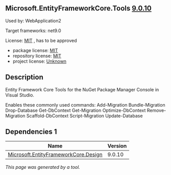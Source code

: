 Microsoft.EntityFrameworkCore.Tools [9.0.10](https://www.nuget.org/packages/Microsoft.EntityFrameworkCore.Tools/9.0.10)
--------------------

Used by: WebApplication2

Target frameworks: net9.0

License: [MIT](../../../../licenses/mit) , has to be approved

- package license: [MIT](https://licenses.nuget.org/MIT) 
- repository license: [MIT](https://github.com/dotnet/efcore) 
- project license: [Unknown](https://docs.microsoft.com/ef/core/) 

Description
-----------
Entity Framework Core Tools for the NuGet Package Manager Console in Visual Studio.

Enables these commonly used commands:
Add-Migration
Bundle-Migration
Drop-Database
Get-DbContext
Get-Migration
Optimize-DbContext
Remove-Migration
Scaffold-DbContext
Script-Migration
Update-Database

Dependencies 1
-----------

|Name|Version|
|----------|:----|
|[Microsoft.EntityFrameworkCore.Design](../../../../packages/nuget.org/microsoft.entityframeworkcore.design/9.0.10)|9.0.10|

*This page was generated by a tool.*